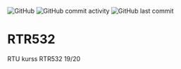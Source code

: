 ![GitHub](https://img.shields.io/github/license/clockfix/RTR532?style=plastic) 
![GitHub commit activity](https://img.shields.io/github/commit-activity/m/clockfix/RTR532?style=plastic)
![GitHub last commit](https://img.shields.io/github/last-commit/clockfix/RTR532?style=plastic)
# RTR532
RTU kurss RTR532 19/20 
